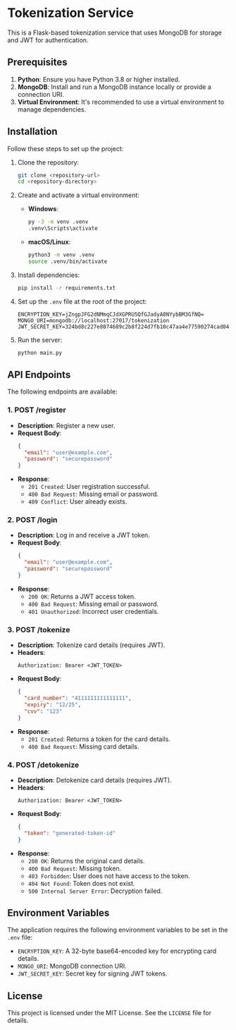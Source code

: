 # Tokenization Service

This is a Flask-based tokenization service that uses MongoDB for storage and JWT for authentication.

## Prerequisites

1. **Python**: Ensure you have Python 3.8 or higher installed.
2. **MongoDB**: Install and run a MongoDB instance locally or provide a connection URI.
3. **Virtual Environment**: It's recommended to use a virtual environment to manage dependencies.

## Installation

Follow these steps to set up the project:

1. Clone the repository:
   ```bash
   git clone <repository-url>
   cd <repository-directory>
   ```

2. Create and activate a virtual environment:

   - **Windows**:
     ```bash
     py -3 -m venv .venv
     .venv\Scripts\activate
     ```

   - **macOS/Linux**:
     ```bash
     python3 -m venv .venv
     source .venv/bin/activate
     ```

3. Install dependencies:
   ```bash
   pip install -r requirements.txt
   ```

4. Set up the `.env` file at the root of the project:
   ```plaintext
   ENCRYPTION_KEY=jZngpJFG2dNMmqCJdXGPRU5QfGJadyA8NYybBM3GfNQ=
   MONGO_URI=mongodb://localhost:27017/tokenization
   JWT_SECRET_KEY=324bd8c227e8074689c2b8f224d7fb10c47aa4e77590274cad048fa01f908456
   ```

5. Run the server:
   ```bash
   python main.py
   ```

## API Endpoints

The following endpoints are available:

### 1. **POST /register**
   - **Description**: Register a new user.
   - **Request Body**:
     ```json
     {
       "email": "user@example.com",
       "password": "securepassword"
     }
     ```
   - **Response**:
     - `201 Created`: User registration successful.
     - `400 Bad Request`: Missing email or password.
     - `409 Conflict`: User already exists.

### 2. **POST /login**
   - **Description**: Log in and receive a JWT token.
   - **Request Body**:
     ```json
     {
       "email": "user@example.com",
       "password": "securepassword"
     }
     ```
   - **Response**:
     - `200 OK`: Returns a JWT access token.
     - `400 Bad Request`: Missing email or password.
     - `401 Unauthorized`: Incorrect user credentials.

### 3. **POST /tokenize**
   - **Description**: Tokenize card details (requires JWT).
   - **Headers**:
     ```plaintext
     Authorization: Bearer <JWT_TOKEN>
     ```
   - **Request Body**:
     ```json
     {
       "card_number": "4111111111111111",
       "expiry": "12/25",
       "cvv": "123"
     }
     ```
   - **Response**:
     - `201 Created`: Returns a token for the card details.
     - `400 Bad Request`: Missing card details.

### 4. **POST /detokenize**
   - **Description**: Detokenize card details (requires JWT).
   - **Headers**:
     ```plaintext
     Authorization: Bearer <JWT_TOKEN>
     ```
   - **Request Body**:
     ```json
     {
       "token": "generated-token-id"
     }
     ```
   - **Response**:
     - `200 OK`: Returns the original card details.
     - `400 Bad Request`: Missing token.
     - `403 Forbidden`: User does not have access to the token.
     - `404 Not Found`: Token does not exist.
     - `500 Internal Server Error`: Decryption failed.

## Environment Variables

The application requires the following environment variables to be set in the `.env` file:

- `ENCRYPTION_KEY`: A 32-byte base64-encoded key for encrypting card details.
- `MONGO_URI`: MongoDB connection URI.
- `JWT_SECRET_KEY`: Secret key for signing JWT tokens.

## License

This project is licensed under the MIT License. See the `LICENSE` file for details.
